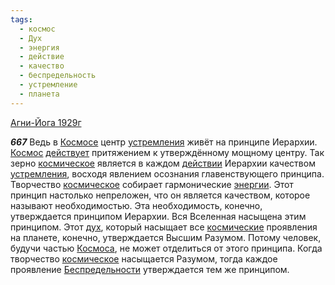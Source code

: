 ```yaml
---
tags:
  - космос
  - Дух
  - энергия
  - действие
  - качество
  - беспредельность
  - устремление
  - планета
---
```


[Агни-Йога 1929г](https://127.0.0.1:4002/agni/1929)

___667___
Ведь в [Космосе](../../../tags/#космос) центр [устремления](../../../tags/#устремление) живёт на принципе Иерархии. [Космос](../../../tags/#космос) [действует](../../../tags/#действие) притяжением к утверждённому мощному центру. Так зерно [космическое](../../../tags/#космос) является в каждом [действии](../../../tags/#действие) Иерархии качеством [устремления](../../../tags/#устремление), восходя явлением осознания главенствующего принципа. Творчество [космическое](../../../tags/#космос) собирает гармонические [энергии](../../../tags/#энергия). Этот принцип настолько непреложен, что он является качеством, которое называют необходимостью. Эта необходимость, конечно, утверждается принципом Иерархии. Вся Вселенная насыщена этим принципом. Этот [дух](../../../tags/#Дух), который насыщает все [космические](../../../tags/#космос) проявления на планете, конечно, утверждается Высшим Разумом. Потому человек, будучи частью [Космоса](../../../tags/#космос), не может отделиться от этого принципа. Когда творчество [космическое](../../../tags/#космос) насыщается Разумом, тогда каждое проявление [Беспредельности](../../../tags/#беспредельность) утверждается тем же принципом.
